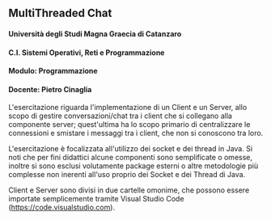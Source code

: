 ## MultiThreaded Chat

#### Università degli Studi Magna Graecia di Catanzaro
#### C.I. Sistemi Operativi, Reti e Programmazione

#### Modulo: Programmazione
#### Docente: Pietro Cinaglia

L'esercitazione riguarda l'implementazione di un Client e un Server, allo scopo di gestire conversazioni/chat tra i client che si collegano alla componente server; quest'ultima ha lo scopo primario di centralizzare le connessioni e smistare i messaggi tra i client, che non si conoscono tra loro.

L'esercitazione è focalizzata all'utilizzo dei socket e dei thread in Java. Si noti che per fini didattici alcune componenti sono semplificate o omesse, inoltre si sono esclusi volutamente package esterni o altre metodologie più complesse non inerenti all'uso proprio dei Socket e dei Thread di Java.

Client e Server sono divisi in due cartelle omonime, che possono essere importate semplicemente tramite Visual Studio Code (https://code.visualstudio.com).
